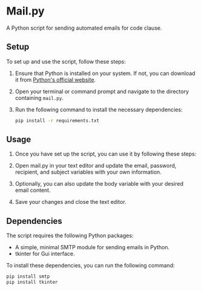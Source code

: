 # Mail.py

A Python script for sending automated emails for code clause.

## Setup

To set up and use the script, follow these steps:

1. Ensure that Python is installed on your system. If not, you can download it from [Python's official website](https://www.python.org/downloads/).

2. Open your terminal or command prompt and navigate to the directory containing `mail.py`.

3. Run the following command to install the necessary dependencies:

   ```bash
   pip install -r requirements.txt

## Usage
1. Once you have set up the script, you can use it by following these steps:

2. Open mail.py in your text editor and update the email, password, recipient, and subject variables with your own information.

3. Optionally, you can also update the body variable with your desired email content.

4. Save your changes and close the text editor.

## Dependencies

The script requires the following Python packages:

- A simple, minimal SMTP module for sending emails in Python.
- tkinter for Gui interface.

To install these dependencies, you can run the following command:

```bash
pip install smtp
pip install tkinter



